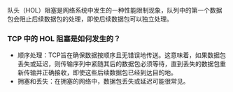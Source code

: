 队头（HOL）阻塞是网络系统中发生的一种性能限制现象，队列中的第一个数据包会阻止后续数据包的处理，即使后续数据包可以独立处理。

### TCP 中的 HOL 阻塞是如何发生的？
- 顺序处理：TCP旨在确保数据按顺序且无错误地传送。这意味着，如果数据包丢失或延迟，则传输序列中紧随其后的数据包必须等待，直到丢失的数据包重新传输并正确接收，即使这些后续数据包已经到达目的地。
- 拥塞和丢失：在拥塞的网络中，数据包丢失或延迟可能很常见。
